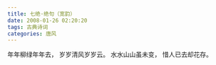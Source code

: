 ```yaml
---
title: 七绝·绝句（宽韵）
date: 2008-01-26 02:20:20
tags: 古典诗词
categories: 唐风
---
```

年年柳绿年年去，
岁岁清风岁岁云。
水水山山虽未变，
惜人已去却花存。